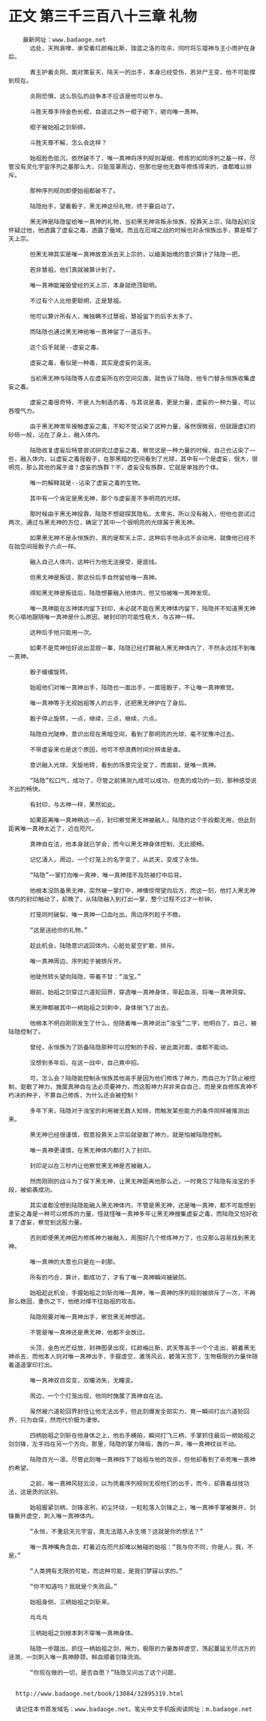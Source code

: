 # 正文 第三千三百八十三章 礼物
        最新网址：www.badaoge.net
          远处，天狗哀嚎，承受着红颜梅比斯，珈蓝之洛的攻杀，同时将忘墟神与王小雨护在身后。
      
          青王护着炎刚，面对策妄天，陆天一的出手，本身已经受伤，若非尸王变，他不可能撑到现在。
      
          炎刚恐惧，这么恢弘的战争本不应该是他可以参与。
      
          斗胜天尊手持金色长棍，自遥远之外一棍子砸下，砸向唯一真神。
      
          棍子被始祖之剑斩碎。
      
          斗胜天尊不解，怎么会这样？
      
          始祖脸色低沉，依然破不了，唯一真神将序列规则凝缩，修炼的如同序列之基一样，尽管没有灵化宇宙序列之基那么大，只能笼罩周边，但那也是他无数年修炼得来的，谁都难以排斥。
      
          那种序列规则即便始祖都破不了。
      
          陆隐抬手，望着骰子，黑无神这份礼物，终于要启动了。
      
          黑无神是陆隐留给唯一真神的礼物，当初黑无神背叛永恒族，投靠天上宗，陆隐起初没怀疑过他，他透露了虚妄之毒，透露了蜃域，而且在厄域之战的时候也对永恒族出手，算是帮了天上宗。
      
          但黑无神其实是唯一真神故意派去天上宗的，以媲美始境的意识算计了陆隐一把。
      
          若非慧祖，他们真就被算计到了。
      
          唯一真神能摧毁曾经的天上宗，本身就绝顶聪明。
      
          不过有个人比他更聪明，正是慧祖。
      
          他可以算计所有人，唯独瞒不过慧祖，慧祖留下的后手太多了。
      
          而陆隐也通过黑无神给唯一真神留了一道后手。
      
          这个后手就是--虚妄之毒。
      
          虚妄之毒，看似是一种毒，其实是虚妄的涎液。
      
          当初黑无神与陆隐等人在虚妄所在的空间见面，就告诉了陆隐，他专门替永恒族收集虚妄之毒。
      
          虚妄之毒很奇特，不是人为制造的毒，与其说是毒，更是力量，虚妄的一种力量，可以吞噬气力。
      
          由于黑无神常年接触虚妄之毒，不知不觉沾染了这种力量，虽然很微弱，但就跟虚幻的砂砾一般，沾在了身上，融入体内。
      
          陆隐收复虚妄后特意尝试研究过虚妄之毒，察觉这是一种力量的时候，自己也沾染了一些，融入体内，以虚妄之毒摇骰子，在那黑暗的空间看到了光球，其中有一个是虚妄，很大，很明亮，那么其他的属于谁？虚妄的族群？不，虚妄没有族群，它就是单独的个体。
      
          唯一的解释就是--沾染了虚妄之毒的生物。
      
          其中有一个肯定是黑无神，那个与虚妄差不多明亮的光球。
      
          那时候由于黑无神投靠，陆隐不想窥探其隐私，太卑劣，所以没有融入，但他也尝试过两次，通过与黑无神的方位，确定了其中一个很明亮的光球属于黑无神。
      
          如果黑无神不是永恒族的，真的是帮天上宗，这种后手他永远不会动用，就像他已经不在始空间摇骰子六点一样。
      
          融入自己人体内，这种行为他无法接受，是底线。
      
          但黑无神是叛徒，那这份后手自然留给唯一真神。
      
          得知黑无神是叛徒后，陆隐想要融入他体内，但又怕被唯一真神发现。
      
          唯一真神能在古神体内留下封印，未必就不能在黑无神体内留下，陆隐并不知道黑无神死心塌地跟随唯一真神是什么原因，被封印的可能性极大，与古神一样。
      
          这种后手他只能用一次。
      
          如果不是荒神恰好说出混寂一事，陆隐已经打算融入黑无神体内了，不然永远找不到唯一真神。
      
          骰子缓缓旋转。
      
          始祖他们对唯一真神出手，陆隐也一面出手，一面摇骰子，不让唯一真神察觉。
      
          唯一真神等于无视始祖等人的出手，还把黑无神护在了身后。
      
          骰子停止旋转，一点，继续，三点，继续，六点。
      
          陆隐目光陡睁，意识出现在黑暗空间，看到了那明亮的光球，毫不犹豫冲过去。
      
          不带虚妄来也是这个原因，他可不想浪费时间分辨谁是谁。
      
          意识融入光球，天旋地转，看到的场景完全变了，而面前，是唯一真神。
      
          “陆隐”松口气，成功了，尽管之前猜测九成可以成功，但真的成功的一刻，那种感受说不出的畅快。
      
          有封印，与古神一样，果然如此。
      
          如果距离唯一真神稍远一点，封印察觉黑无神被融入，陆隐的这个手段都无用，但此刻距离唯一真神太近了，近在咫尺。
      
          真神自在法，他本身就已学会，而今以黑无神身体控制，无比顺畅。
      
          记忆涌入，周边，一个灯笼上的名字变了，从武天，变成了永恒。
      
          “陆隐”一掌打向唯一真神，唯一真神措不及防被打中后背。
      
          他根本没防备黑无神，突然被一掌打中，神情惊愕望向后方，而这一刻，他打入黑无神体内的封印触动了，却晚了，从陆隐融入到打出一掌，整个过程不过才一秒钟。
      
          灯笼同时破裂，唯一真神一口血吐出，周边序列粒子不稳。
      
          “这是送给你的礼物。”
      
          趁此机会，陆隐意识返回体内，心脏处星空扩散，排斥。
      
          唯一真神周边，序列粒子被排斥开。
      
          他陡然转头望向陆隐，带着不甘：“浊宝。”
      
          眼前，始祖之剑穿过六道轮回界，穿透唯一真神身体，带起血液，将唯一真神洞穿。
      
          黑无神都被其中一柄始祖之剑刺中，身体倒飞了出去。
      
          他根本不明白刚刚发生了什么，但随着唯一真神说出“浊宝”二字，他明白了，自己，被陆隐控制了。
      
          曾经，永恒族为了防备陆隐那种可以控制的手段，彼此面对面，谁都不能动。
      
          没想到多年后，在这一战中，自己竟中招。
      
          可，怎么会？陆隐能控制永恒族其他高手是因为他们修炼了神力，而自己为了防止被控制，驱散了神力，施展真神自在法必须要神力，而这股神力并非来自自己，而是来自修炼真神不朽决的种子，不算自己修炼，为什么还会被控制？
      
          多年下来，陆隐对于浊宝的利用被无数人知晓，而触发某些能力的条件同样被推测出来。
      
          黑无神已经很谨慎，假意投靠天上宗后就驱散了神力，就是怕被陆隐控制。
      
          唯一真神更谨慎，在黑无神体内都打入了封印。
      
          封印足以在三秒内让他察觉黑无神是否被融入。
      
          然而刚刚的战斗为了保下黑无神，让黑无神距离他那么近，一时竟忘了陆隐有浊宝的手段，被偷袭成功。
      
          其实谁都没想到陆隐能融入黑无神体内，不管是黑无神，还是唯一真神，都不可能想到虚妄之毒是一种可以修炼的力量，怪就怪唯一真神多年让黑无神搜集虚妄之毒，而陆隐又恰好收复了虚妄，察觉到这股力量。
      
          否则即便黑无神因为修炼神力被融入，周围好几个修炼神力了，也没那么容易找到黑无神。
      
          唯一真神的大意也只是在一刹那。
      
          所有的巧合，算计，都成功了，才有了唯一真神瞬间被破防。
      
          始祖趁此机会，手握始祖之剑斩向唯一真神，唯一真神的序列规则被排斥了一次，不再那么稳固，重伤之下，他绝对撑不住始祖的攻击。
      
          陆隐刚要对唯一真神出手，察觉黑无神想逃。
      
          不管是唯一真神还是黑无神，他都不会放过。
      
          头顶，金色光芒绽放，封神图录出现，红颜梅比斯，武天等高手一个个走出，朝着黑无神杀去，而他本人则对唯一真神出手，手握虚空，激荡风云，碧落天宫下，生物极限的力量伴随着道道掌印打出。
      
          唯一真神双目突变，双瞳消失，无瞳变。
      
          周边，一个个灯笼出现，他同时施展了真神自在法。
      
          虽然被六道轮回界封住让他无法出手，但此刻爆发全部实力，竟一瞬间打出六道轮回界，只为自保，然而代价极为凄惨。
      
          四柄始祖之剑斩在他身体之上，他右手横拍，瞬间打飞三柄，手掌抓住最后一柄始祖之剑剑锋，左手挡在另一个方向，那里，陆隐的掌力降临，轰的一声，唯一真神纹丝不动。
      
          陆隐目光一凛，尽管此刻唯一真神挡下了始祖与他的攻杀，但他却看到了杀死唯一真神的希望。
      
          之前，唯一真神风轻云淡，以为凭着序列规则无视他们的出手，而今，却靠着战技功法，这是质的区别。
      
          始祖握紧剑柄，剑锋凛冽，初尘环绕，一粒粒落入剑锋之上，唯一真神手掌被撕开，剑锋撕开虚空，刺入唯一真神体内。
      
          “永恒，不重启天元宇宙，真无法踏入永生境？这就是你的想法？”
      
          唯一真神嘴角含血，盯着近在咫尺却难以触碰的始祖：“我与你不同，你是人，我，不是。”
      
          “人类拥有无限的可能，而这种可能，是我们梦寐以求的。”
      
          “你不知道吗？我就是个失败品。”
      
          始祖身侧，三柄始祖之剑斩来。
      
          乓乓乓
      
          三柄始祖之剑根本刺不穿唯一真神身体。
      
          陆隐一步踏出，抓住一柄始祖之剑，用力，极限的力量轰碎虚空，荡起蔓延无尽远方的涟漪，一剑刺入唯一真神脖颈，鲜血顺着剑锋流淌。
      
          “你现在做的一切，是否自愿？”陆隐又问出了这个问题，
      
      
      http://www.badaoge.net/book/13084/32895319.html
      
      请记住本书首发域名：www.badaoge.net。笔尖中文手机版阅读网址：m.badaoge.net